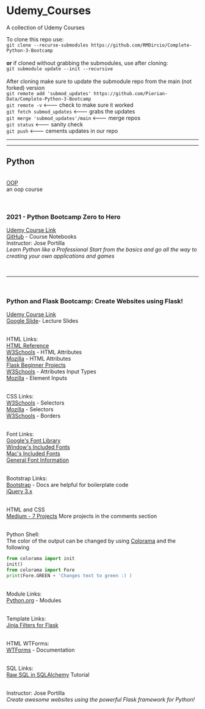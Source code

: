 # Udemy_Courses
A collection of Udemy Courses

To clone this repo use:<br> ```git clone --recurse-submodules https://github.com/RMDircio/Complete-Python-3-Bootcamp``` <br>
<br>**or** if cloned without grabbing the submodules, use after cloning:<br>
```git submodule update --init --recursive```<br>
<br> After cloning make sure to update the submodule repo from the main (not forked) version<br> ```git remote add 'submod_updates' https://github.com/Pierian-Data/Complete-Python-3-Bootcamp```<br>
```git remote -v```  <--- check to make sure it worked<br>
```git fetch submod_updates``` <--- grabs the updates<br>
```git merge 'submod_updates'/main``` <--- merge repos<br>
```git status``` <--- sanity check<br>
```git push``` <--- cements updates in our repo

<hr/>
<hr/>

## **Python**
<br>[OOP](https://github.com/RMDircio/Udemy_Courses/tree/main/Python) <br>
an oop course

<br>

### 2021 - Python Bootcamp Zero to Hero <br>
[Udemy Course Link](https://www.udemy.com/course/complete-python-bootcamp/) <br>
[GitHub](https://github.com/Pierian-Data/Complete-Python-3-Bootcamp) - Course Notebooks
<br>Instructor: Jose Portilla
<br>_Learn Python like a Professional Start from the basics and go all the way to creating your own applications and games_

<br>
<hr/>
<br>

### Python and Flask Bootcamp: Create Websites using Flask!
[Udemy Course Link](https://www.udemy.com/course/python-and-flask-bootcamp-create-websites-using-flask/)
<br> [Google Slide](https://drive.google.com/drive/folders/1Wqcoqc_FNchzgfJXhiNA-nqH0AzduMzg)- Lecture Slides

<br>HTML Links:
<br> [HTML Reference](https://developer.mozilla.org/en-US/docs/Web/HTML)
<br> [W3Schools]( http://www.w3schools.com/html/html_attributes.asp) - HTML Attributes
<br> [Mozilla](https://developer.mozilla.org/en-US/docs/Web/HTML/Attributes) - HTML Attributes
<br> [Flask Beginner Projects](https://www.pythonistaplanet.com/wp-content/uploads/2020/03/flask-projects.jpg)
<br> [W3Schools](http://www.w3schools.com/TAGs/att_input_type.asp) - Attributes Input Types
<br> [Mozilla](https://developer.mozilla.org/en-US/docs/Web/HTML/Element/input) - Element Inputs

<br> CSS Links:
<br> [W3Schools](http://www.w3schools.com/cssref/css_selectors.asp) - Selectors
<br> [Mozilla](https://developer.mozilla.org/en-US/docs/Learn/CSS/Building_blocks/Selectors) - Selectors
<br> [W3Schools](https://www.w3schools.com/css/css_border.asp) - Borders

<br> Font Links:
<br> [Google's Font Library](fonts.google.com)
<br> [Window's Included Fonts](https://en.wikipedia.org/wiki/List_of_typefaces_included_with_Microsoft_Windows)
<br> [Mac's Included Fonts](https://en.wikipedia.org/wiki/List_of_typefaces_included_with_macOSfon)
<br> [General Font Information](http://www.cssfontstack.com)

<br> Bootstrap Links:
<br> [Bootstrap](https://getbootstrap.com) - Docs are helpful for boilerplate code
<br> [jQuery 3.x](http://code.jquery.com)

<br> HTML and CSS
<br> [Medium - 7 Projects](https://medium.com/@avicndugu/projects-to-practice-html-css-skills-for-beginners-8b9ed67a7dd1) More projects in the comments section

<br> Python Shell:
<br> The color of the output can be changed by using [Colorama](https://pypi.org/project/colorama/) and the following
```python 
from colorama import init
init()
from colorama import Fore
print(Fore.GREEN + 'Changes text to green :) )
```
<br> Module Links:
<br> [Python.org]( https://docs.python.org/3/tutorial/modules.html) - Modules

<br> Template Links:
<br> [Jinja Filters for Flask](https://www.webforefront.com/django/usebuiltinjinjafilters.html)

<br> HTML WTForms:
<br> [WTForms](https://wtforms.readthedocs.io/en/2.3.x/fields/) - Documentation

<br> SQL Links:
<br> [Raw SQL in SQLAlchemy](https://chartio.com/resources/tutorials/how-to-execute-raw-sql-in-sqlalchemy/) Tutorial


<br>Instructor: Jose Portilla
<br>_Create awesome websites using the powerful Flask framework for Python!_